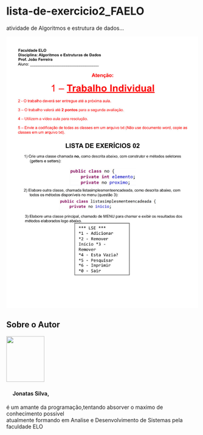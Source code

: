 # lista-de-exercicio2_FAELO
atividade de Algoritmos e estrutura de dados...

<img src="https://github.com/JhonySmithSilva/lista-de-exercicio2_FAELO/blob/main/listaDeExercicio02/src/main/java/imagens/LISTA%20DE%20EXER%C3%8DCIOS%2002.jpg">

<h2>Sobre o Autor</h2>   
   <img src="https://avatars.githubusercontent.com/u/61160773?s=460&u=d3a2381ae5dbdc328bf982108cd798b7cf3f4034&v=4" width="100" height="120">
   <h4>&nbsp&nbsp&nbsp&nbsp Jonatas Silva,</h4>  
      <p>é um amante da programação,tentando absorver o maximo de conhecimento possivel<br>
      atualmente formando em Analise e Desenvolvimento de Sistemas pela faculdade ELO<br>
      </p>
